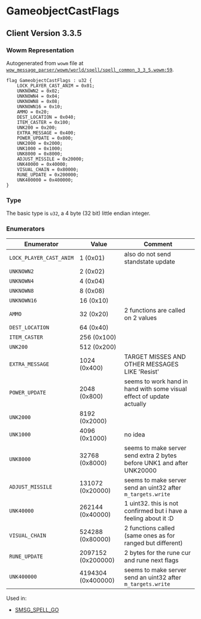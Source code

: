 # GameobjectCastFlags

## Client Version 3.3.5

### Wowm Representation

Autogenerated from `wowm` file at [`wow_message_parser/wowm/world/spell/spell_common_3_3_5.wowm:59`](https://github.com/gtker/wow_messages/tree/main/wow_message_parser/wowm/world/spell/spell_common_3_3_5.wowm#L59).

```rust,ignore
flag GameobjectCastFlags : u32 {
    LOCK_PLAYER_CAST_ANIM = 0x01;
    UNKNOWN2 = 0x02;
    UNKNOWN4 = 0x04;
    UNKNOWN8 = 0x08;
    UNKNOWN16 = 0x10;
    AMMO = 0x20;
    DEST_LOCATION = 0x040;
    ITEM_CASTER = 0x100;
    UNK200 = 0x200;
    EXTRA_MESSAGE = 0x400;
    POWER_UPDATE = 0x800;
    UNK2000 = 0x2000;
    UNK1000 = 0x1000;
    UNK8000 = 0x8000;
    ADJUST_MISSILE = 0x20000;
    UNK40000 = 0x40000;
    VISUAL_CHAIN = 0x80000;
    RUNE_UPDATE = 0x200000;
    UNK400000 = 0x400000;
}
```
### Type
The basic type is `u32`, a 4 byte (32 bit) little endian integer.
### Enumerators
| Enumerator | Value  | Comment |
| --------- | -------- | ------- |
| `LOCK_PLAYER_CAST_ANIM` | 1 (0x01) | also do not send standstate update |
| `UNKNOWN2` | 2 (0x02) |  |
| `UNKNOWN4` | 4 (0x04) |  |
| `UNKNOWN8` | 8 (0x08) |  |
| `UNKNOWN16` | 16 (0x10) |  |
| `AMMO` | 32 (0x20) | 2 functions are called on 2 values |
| `DEST_LOCATION` | 64 (0x40) |  |
| `ITEM_CASTER` | 256 (0x100) |  |
| `UNK200` | 512 (0x200) |  |
| `EXTRA_MESSAGE` | 1024 (0x400) | TARGET MISSES AND OTHER MESSAGES LIKE 'Resist' |
| `POWER_UPDATE` | 2048 (0x800) | seems to work hand in hand with some visual effect of update actually |
| `UNK2000` | 8192 (0x2000) |  |
| `UNK1000` | 4096 (0x1000) | no idea |
| `UNK8000` | 32768 (0x8000) | seems to make server send extra 2 bytes before UNK1 and after UNK20000 |
| `ADJUST_MISSILE` | 131072 (0x20000) | seems to make server send an uint32 after `m_targets.write` |
| `UNK40000` | 262144 (0x40000) | 1 uint32. this is not confirmed but i have a feeling about it :D |
| `VISUAL_CHAIN` | 524288 (0x80000) | 2 functions called (same ones as for ranged but different) |
| `RUNE_UPDATE` | 2097152 (0x200000) | 2 bytes for the rune cur and rune next flags |
| `UNK400000` | 4194304 (0x400000) | seems to make server send an uint32 after `m_targets.write` |

Used in:
* [SMSG_SPELL_GO](smsg_spell_go.md)
